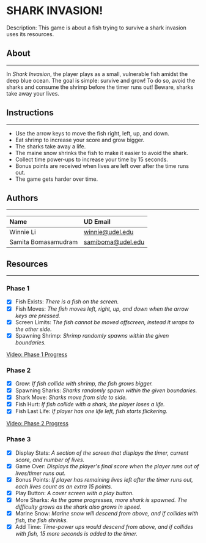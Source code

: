 # SHARK INVASION!

Description: This game is about a fish trying to survive a shark invasion uses its resources.

## About

---
In *Shark Invasion*, the player plays as a small, vulnerable fish amidst the deep 
blue ocean. The goal is simple: survive and grow! To do so, avoid the 
sharks and consume the shrimp before the timer runs out! Beware, sharks take away your lives.

## Instructions

---
- Use the arrow keys to move the fish right, left, up, and down. 
- Eat shrimp to increase your score and grow bigger.
- The sharks take away a life. 
- The maine snow shrinks the fish to make it easier to avoid the shark.
- Collect time power-ups to increase your time by 15 seconds.
- Bonus points are received when lives are left over after the time runs out. 
- The game gets harder over time. 

## Authors

---
| Name                  | UD Email               |
|:----------------------|:-----------------------|
| Winnie Li             | winnie@udel.edu        |
| Samita Bomasamudram   | samiboma@udel.edu      |

## Resources


---
### Phase 1
- [X] Fish Exists: *There is a fish on the screen.*
- [X] Fish Moves: *The fish moves left, right, up, and down when the arrow keys
are pressed.*
- [X] Screen Limits: *The fish cannot be moved offscreen, instead it wraps to the 
other side.*
- [X] Spawning Shrimp: *Shrimp randomly spawns within the given boundaries.*

[Video: Phase 1 Progress](https://youtu.be/xGT1E1P8qBs)

### Phase 2
- [X] Grow: *If fish collide with shrimp, the fish grows bigger.*
- [X] Spawning Sharks: *Sharks randomly spawn within the given boundaries.*
- [X] Shark Move: *Sharks move from side to side.*
- [X] Fish Hurt: *If fish collide with a shark, the player loses a life.* 
- [X] Fish Last Life: *If player has one life left, fish starts flickering.*

[Video: Phase 2 Progress](https://youtu.be/jQUauZPf3S8)

### Phase 3
- [X] Display Stats: *A section of the screen that displays the timer, current 
score, and number of lives.*
- [X] Game Over: *Displays the player's final score when the player runs 
out of lives/timer runs out.*
- [X] Bonus Points: *If player has remaining lives left after the timer runs out, each lives count as 
an extra 15 points.*
- [X] Play Button: *A cover screen with a play button.*
- [X] More Sharks: *As the game progresses, more shark is spawned. The difficulty grows 
as the shark also grows in speed.*
- [X] Marine Snow: *Marine snow will descend from above, and if collides with fish, the
fish shrinks.*
- [X] Add Time: *Time-power ups would descend from above, and if collides with fish,
15 more seconds is added to the timer.*